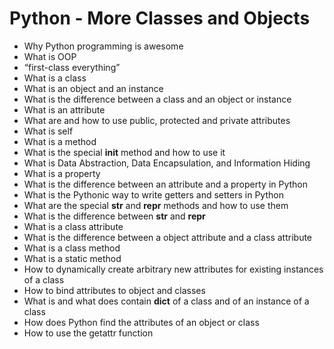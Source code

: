 # Python - More Classes and Objects

+ Why Python programming is awesome
+ What is OOP
+ “first-class everything”
+ What is a class
+ What is an object and an instance
+ What is the difference between a class and an object or instance
+ What is an attribute
+ What are and how to use public, protected and private attributes
+ What is self
+ What is a method
+ What is the special __init__ method and how to use it
+ What is Data Abstraction, Data Encapsulation, and Information Hiding
+ What is a property
+ What is the difference between an attribute and a property in Python
+ What is the Pythonic way to write getters and setters in Python
+ What are the special __str__ and __repr__ methods and how to use them
+ What is the difference between __str__ and __repr__
+ What is a class attribute
+ What is the difference between a object attribute and a class attribute
+ What is a class method
+ What is a static method
+ How to dynamically create arbitrary new attributes for existing instances of a class
+ How to bind attributes to object and classes
+ What is and what does contain __dict__ of a class and of an instance of a class
+ How does Python find the attributes of an object or class
+ How to use the getattr function

